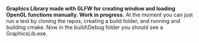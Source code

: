 **Graphics Library made with GLFW for creating window and loading OpenGL functions manually. Work in progress.**
At the moment you can just run a test by cloning the repos, creating a build folder, and running and building cmake.
Now in the build\Debug folder you should see a GraphicsLib.exe.
